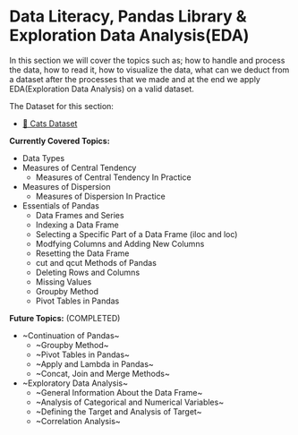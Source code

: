 # Data Literacy, Pandas Library & Exploration Data Analysis(EDA)

In this section we will cover the topics such as; how to handle and process the data, how to read it, how to visualize the data, what can we deduct from a dataset after the processes that we made and at the end we apply EDA(Exploration Data Analysis) on a valid dataset.

The Dataset for this section:
* [🐾 Cats Dataset](https://www.kaggle.com/datasets/waqi786/cats-dataset)


**Currently Covered Topics:**
* Data Types
* Measures of Central Tendency
    * Measures of Central Tendency In Practice
* Measures of Dispersion
    * Measures of Dispersion In Practice
* Essentials of Pandas
    * Data Frames and Series
    * Indexing a Data Frame
    * Selecting a Specific Part of a Data Frame (iloc and loc)
    * Modfying Columns and Adding New Columns
    * Resetting the Data Frame
    * cut and qcut Methods of Pandas
    * Deleting Rows and Columns
    * Missing Values
    * Groupby Method
    * Pivot Tables in Pandas

**Future Topics:** (COMPLETED)
* ~Continuation of Pandas~
    * ~Groupby Method~
    * ~Pivot Tables in Pandas~
    * ~Apply and Lambda in Pandas~
    * ~Concat, Join and Merge Methods~
* ~Exploratory Data Analysis~
    * ~General Information About the Data Frame~
    * ~Analysis of Categorical and Numerical Variables~
    * ~Defining the Target and Analysis of Target~
    * ~Correlation Analysis~
